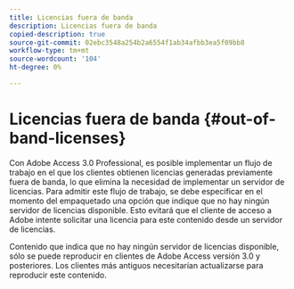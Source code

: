 ```yaml
---
title: Licencias fuera de banda
description: Licencias fuera de banda
copied-description: true
source-git-commit: 02ebc3548a254b2a6554f1ab34afbb3ea5f09bb8
workflow-type: tm+mt
source-wordcount: '104'
ht-degree: 0%

---
```


# Licencias fuera de banda {#out-of-band-licenses}

Con Adobe Access 3.0 Professional, es posible implementar un flujo de trabajo en el que los clientes obtienen licencias generadas previamente fuera de banda, lo que elimina la necesidad de implementar un servidor de licencias. Para admitir este flujo de trabajo, se debe especificar en el momento del empaquetado una opción que indique que no hay ningún servidor de licencias disponible. Esto evitará que el cliente de acceso a Adobe intente solicitar una licencia para este contenido desde un servidor de licencias.

Contenido que indica que no hay ningún servidor de licencias disponible, sólo se puede reproducir en clientes de Adobe Access versión 3.0 y posteriores. Los clientes más antiguos necesitarían actualizarse para reproducir este contenido.
